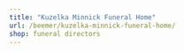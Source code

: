 ```yaml
---
title: "Kuzelka Minnick Funeral Home"
url: /beemer/kuzelka-minnick-funeral-home/
shop: funeral directors
---
```

